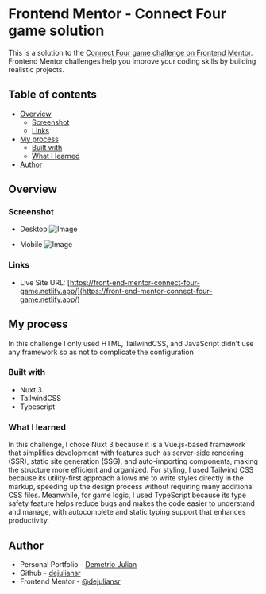# Frontend Mentor - Connect Four game solution

This is a solution to the [Connect Four game challenge on Frontend Mentor](https://www.frontendmentor.io/challenges/connect-four-game-6G8QVH923s). Frontend Mentor challenges help you improve your coding skills by building realistic projects. 

## Table of contents

- [Overview](#overview)
  - [Screenshot](#screenshot)
  - [Links](#links)
- [My process](#my-process)
  - [Built with](#built-with)
  - [What I learned](#what-i-learned)
- [Author](#author)

## Overview

### Screenshot

- Desktop
![Image](https://github.com/user-attachments/assets/c99d9794-799b-42b0-b3d1-95cab63c7d98)


- Mobile
![Image](https://github.com/user-attachments/assets/c6c4ddc9-a31c-41f2-ba7f-d527e3fbd339)


### Links

- Live Site URL: [https://front-end-mentor-connect-four-game.netlify.app/](https://front-end-mentor-connect-four-game.netlify.app/)

## My process

In this challenge I only used HTML, TailwindCSS, and JavaScript didn't use any framework so as not to complicate the configuration

### Built with

- Nuxt 3
- TailwindCSS
- Typescript

### What I learned

In this challenge, I chose Nuxt 3 because it is a Vue.js-based framework that simplifies development with features such as server-side rendering (SSR), static site generation (SSG), and auto-importing components, making the structure more efficient and organized. For styling, I used Tailwind CSS because its utility-first approach allows me to write styles directly in the markup, speeding up the design process without requiring many additional CSS files. Meanwhile, for game logic, I used TypeScript because its type safety feature helps reduce bugs and makes the code easier to understand and manage, with autocomplete and static typing support that enhances productivity.

## Author

- Personal Portfolio - [Demetrio Julian](https://dejulian.netlify.app)
- Github - [dejuliansr](https://github.com/dejuliansr)
- Frontend Mentor - [@dejuliansr](https://www.frontendmentor.io/profile/dejuliansr)
